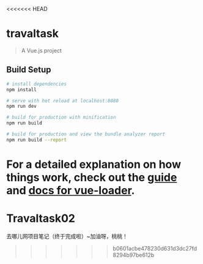 <<<<<<< HEAD
# travaltask

> A Vue.js project

## Build Setup

``` bash
# install dependencies
npm install

# serve with hot reload at localhost:8080
npm run dev

# build for production with minification
npm run build

# build for production and view the bundle analyzer report
npm run build --report
```

For a detailed explanation on how things work, check out the [guide](http://vuejs-templates.github.io/webpack/) and [docs for vue-loader](http://vuejs.github.io/vue-loader).
=======
# Travaltask02
去哪儿网项目笔记（终于完成啦）~加油呀，桃桃！
>>>>>>> b0601acbe478230d631d3dc27fd8294b97be612b
